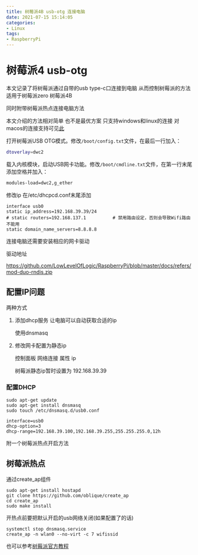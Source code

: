 ```yaml
---
title: 树莓派4B usb-otg 连接电脑
date: 2021-07-15 15:14:05
categories:
- Linux
tags:
- RaspberryPi
---
```


# 树莓派4 usb-otg

本文记录了将树莓派通过自带的usb type-c口连接到电脑 从而控制树莓派的方法 适用于树莓派zero 树莓派4B

同时附带树莓派热点连接电脑方法

<!-- more -->

本文介绍的方法相对简单 也不是最优方案 只支持windows和linux的连接 对macos的连接支持可见[此](https://www.hardill.me.uk/wordpress/2019/11/02/pi4-usb-c-gadget/)

打开树莓派USB OTG模式。修改`/boot/config.txt`文件，在最后一行加入：

```bash
dtoverlay=dwc2
```

载入内核模块，启动USB网卡功能。修改`/boot/cmdline.txt`文件，在第一行末尾添加空格并加入：

```bash
modules-load=dwc2,g_ether
```

修改ip 在/etc/dhcpcd.conf末尾添加

```
interface usb0
static ip_address=192.168.39.39/24
# static routers=192.168.137.1          # 禁用路由设定，否则会导致Wifi路由不能用
static domain_name_servers=8.8.8.8
```

连接电脑还需要安装相应的网卡驱动

驱动地址

https://github.com/LowLevelOfLogic/RaspberryPi/blob/master/docs/refers/mod-duo-rndis.zip

## 配置IP问题

两种方式

1. 添加dhcp服务 让电脑可以自动获取合适的ip

   使用dnsmasq

2. 修改网卡配置为静态ip

   控制面板 网络连接 属性 ip

   树莓派静态ip暂时设置为 192.168.39.39

### 配置DHCP

```
sudo apt-get update
sudo apt-get install dnsmasq
sudo touch /etc/dnsmasq.d/usb0.conf
```

```
interface=usb0
dhcp-option=3
dhcp-range=192.168.39.100,192.168.39.255,255.255.255.0,12h
```

附一个树莓派热点开启方法

## 树莓派热点

通过create_ap组件

```
sudo apt-get install hostapd
git clone https://github.com/oblique/create_ap
cd create_ap
sudo make install
```

开热点前要把默认开启的usb网络关闭(如果配置了的话)

```
systemctl stop dnsmasq.service
create_ap -n wlan0 --no-virt -c 7 wifissid
```

也可以参考[树莓派官方教程](https://www.raspberrypi.org/documentation/configuration/wireless/access-point-routed.md)